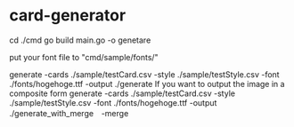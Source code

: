 # card-generator

cd ./cmd
go build main.go -o genetare

put your font file to "cmd/sample/fonts/"

generate -cards ./sample/testCard.csv -style ./sample/testStyle.csv -font ./fonts/hogehoge.ttf -output ./generate
If you want to output the image in a composite form
generate -cards ./sample/testCard.csv -style ./sample/testStyle.csv -font ./fonts/hogehoge.ttf -output ./generate_with_merge　-merge